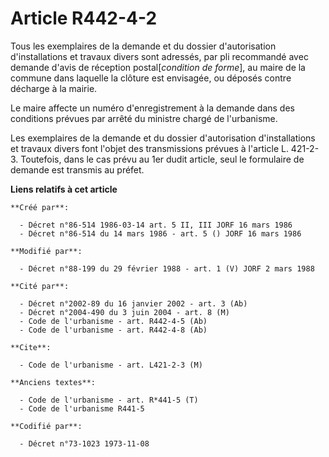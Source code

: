 # Article R442-4-2

Tous les exemplaires de la demande et du dossier d'autorisation d'installations et travaux divers sont adressés, par pli
recommandé avec demande d'avis de réception postal[*condition de forme*], au maire de la commune dans laquelle la clôture est
envisagée, ou déposés contre décharge à la mairie.

Le maire affecte un numéro d'enregistrement à la demande dans des conditions prévues par arrêté du ministre chargé de
l'urbanisme.

Les exemplaires de la demande et du dossier d'autorisation d'installations et travaux divers font l'objet des transmissions
prévues à l'article L. 421-2-3. Toutefois, dans le cas prévu au 1er dudit article, seul le formulaire de demande est transmis
au préfet.

**Liens relatifs à cet article**

	**Créé par**:

	  - Décret n°86-514 1986-03-14 art. 5 II, III JORF 16 mars 1986
	  - Décret n°86-514 du 14 mars 1986 - art. 5 () JORF 16 mars 1986

	**Modifié par**:

	  - Décret n°88-199 du 29 février 1988 - art. 1 (V) JORF 2 mars 1988

	**Cité par**:

	  - Décret n°2002-89 du 16 janvier 2002 - art. 3 (Ab)
	  - Décret n°2004-490 du 3 juin 2004 - art. 8 (M)
	  - Code de l'urbanisme - art. R442-4-5 (Ab)
	  - Code de l'urbanisme - art. R442-4-8 (Ab)

	**Cite**:

	  - Code de l'urbanisme - art. L421-2-3 (M)

	**Anciens textes**:

	  - Code de l'urbanisme - art. R*441-5 (T)
	  - Code de l'urbanisme R441-5

	**Codifié par**:

	  - Décret n°73-1023 1973-11-08
